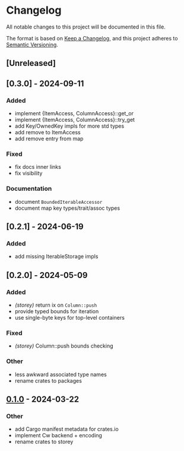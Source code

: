 # Changelog

All notable changes to this project will be documented in this file.

The format is based on [Keep a Changelog](https://keepachangelog.com/en/1.0.0/),
and this project adheres to [Semantic Versioning](https://semver.org/spec/v2.0.0.html).

## [Unreleased]

## [0.3.0] - 2024-09-11

### Added

- implement {ItemAccess, ColumnAccess}::get_or
- implement {ItemAccess, ColumnAccess}::try_get
- add Key/OwnedKey impls for more std types
- add remove to ItemAccess
- add remove entry from map

### Fixed

- fix docs inner links
- fix visibility

### Documentation

- document `BoundedIterableAccessor`
- document map key types/trait/assoc types

## [0.2.1] - 2024-06-19

### Added

- add missing IterableStorage impls

## [0.2.0] - 2024-05-09

### Added

- _(storey)_ return ix on `Column::push`
- provide typed bounds for iteration
- use single-byte keys for top-level containers

### Fixed

- _(storey)_ Column::push bounds checking

### Other

- less awkward associated type names
- rename crates to packages

## [0.1.0](https://github.com/CosmWasm/storey/releases/tag/storey-v0.1.0) - 2024-03-22

### Other

- add Cargo manifest metadata for crates.io
- implement Cw backend + encoding
- rename crates to storey
